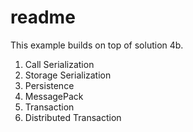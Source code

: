 # readme

This example builds on top of solution 4b.

1. Call Serialization
2. Storage Serialization
3. Persistence
4. MessagePack
5. Transaction
6. Distributed Transaction
